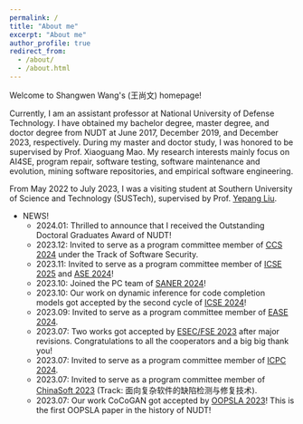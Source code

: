 ```yaml
---
permalink: /
title: "About me"
excerpt: "About me"
author_profile: true
redirect_from: 
  - /about/
  - /about.html
---
```


Welcome to Shangwen Wang's (王尚文) homepage!

Currently, I am an assistant professor at National University of Defense Technology. I have obtained my bachelor degree, master degree, and doctor degree from NUDT at June 2017, December 2019, and December 2023, respectively. During my master and doctor study, I was honored to be supervised by Prof. Xiaoguang Mao. My research interests mainly focus on AI4SE, program repair, software testing, software maintenance and evolution, mining software repositories, and empirical software engineering.

From May 2022 to July 2023, I was a visiting student at Southern University of Science and Technology (SUSTech), supervised by Prof. [Yepang Liu](https://yepangliu.github.io/).

* NEWS!
  * 2024.01: Thrilled to announce that I received the Outstanding Doctoral Graduates Award of NUDT!
  * 2023.12: Invited to serve as a program committee member of [CCS 2024](https://www.sigsac.org/ccs/CCS2024/home.html) under the Track of Software Security.
  * 2023.11: Invited to serve as a program committee member of [ICSE 2025](https://conf.researchr.org/home/icse-2025) and [ASE 2024](https://conf.researchr.org/home/ase-2024)!
  * 2023.10: Joined the PC team of [SANER 2024](https://conf.researchr.org/home/saner-2024)!
  * 2023.10: Our work on dynamic inference for code completion models got accepted by the second cycle of [ICSE 2024](https://conf.researchr.org/home/icse-2024)!
  * 2023.09: Invited to serve as a program committee member of [EASE 2024](https://conf.researchr.org/home/ease-2024).
  * 2023.07: Two works got accepted by [ESEC/FSE 2023](https://2023.esec-fse.org/) after major revisions. Congratulations to all the cooperators and a big big thank you!
  * 2023.07: Invited to serve as a program committee member of [ICPC 2024](https://conf.researchr.org/track/icpc-2024/icpc-2024-research).
  * 2023.07: Invited to serve as a program committee member of [ChinaSoft 2023](https://chinasoft.ccf.org.cn/) (Track: 面向复杂软件的缺陷检测与修复技术). 
  * 2023.07: Our work CoCoGAN got accepted by [OOPSLA 2023](https://2023.splashcon.org/track/splash-2023-oopsla)! This is the first OOPSLA paper in the history of NUDT! 
  
